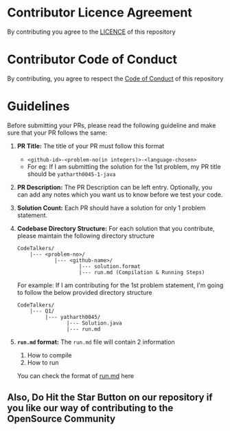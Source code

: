 # Contributor Licence Agreement
By contributing you agree to the [LICENCE](LICENSE.md) of this repository

# Contributor Code of Conduct
By contributing, you agree to respect the [Code of Conduct](CODE_OF_CONDUCT.md) of this repository

# Guidelines

Before submitting your PRs, please read the following guideline and make sure that your PR follows the same:

1. **PR Title:** The title of your PR must follow this format
    - `<github-id>-<problem-no(in integers)>-<language-chosen>`
    - For eg: If I am submitting the solution for the 1st problem, my PR title should be `yatharth0045-1-java`

2. **PR Description:** The PR Description can be left entry. Optionally, you can add any notes which you want us to know before we test your code.

3. **Solution Count:** Each PR should have a solution for only 1 problem statement.

4. **Codebase Directory Structure:** For each solution that you contribute, please maintain the following directory structure

    ```
    CodeTalkers/
        |--- <problem-no>/
                |--- <github-name>/
                        |--- solution.format
                        |--- run.md (Compilation & Running Steps)
    ```

    For example: If I am contributing for the 1st problem statement, I'm going to follow the below provided directory structure
    
    ```
    CodeTalkers/
        |--- Q1/ 
             |--- yatharth0045/
                    |--- Solution.java
                    |--- run.md
    ```

5. **`run.md` format:** The `run.md` file will contain 2 information
   1. How to compile
   2. How to run

    You can check the format of [run.md](Sample/run.md) here

## Also, Do Hit the Star Button on our repository if you like our way of contributing to the OpenSource Community